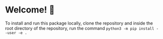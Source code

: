 # Welcome! 👋 

To install and run this package locally, clone the repository and inside the root directory of the repository, run the command `python3 -m pip install --user -e .`